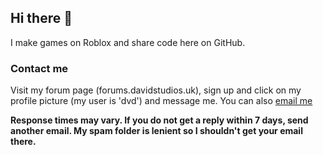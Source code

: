 ## Hi there 👋

I make games on Roblox and share code here on GitHub.

### Contact me
Visit my forum page (forums.davidstudios.uk), sign up and click on my profile picture (my user is 'dvd') and message me.
You can also [email me](mailto:david@davidstudios.uk?subject=Contact)

**Response times may vary. If you do not get a reply within 7 days, send another email. My spam folder is lenient so I shouldn't get your email there.**


